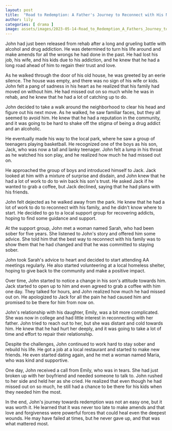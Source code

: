 ```yaml
---
layout: post
title:  "Road to Redemption: A Father's Journey to Reconnect with His Neglected Children"
author: lily
categories: [ drama ]
image: assets/images/2023-05-14-Road_to_Redemption_A_Fathers_Journey_to_Reconnect_with_His_Neglected_Children.png
---
```


John had just been released from rehab after a long and grueling battle with alcohol and drug addiction. He was determined to turn his life around and make amends for all the wrongs he had done in the past. He had lost his job, his wife, and his kids due to his addiction, and he knew that he had a long road ahead of him to regain their trust and love.

As he walked through the door of his old house, he was greeted by an eerie silence. The house was empty, and there was no sign of his wife or kids. John felt a pang of sadness in his heart as he realized that his family had moved on without him. He had missed out on so much while he was in rehab, and he knew that he had a lot of catching up to do.

John decided to take a walk around the neighborhood to clear his head and figure out his next move. As he walked, he saw familiar faces, but they all seemed to avoid him. He knew that he had a reputation in the community, and it was going to be hard to shake off the stigma of being a drug addict and an alcoholic.

He eventually made his way to the local park, where he saw a group of teenagers playing basketball. He recognized one of the boys as his son, Jack, who was now a tall and lanky teenager. John felt a lump in his throat as he watched his son play, and he realized how much he had missed out on.

He approached the group of boys and introduced himself to Jack. Jack looked at him with a mixture of surprise and disdain, and John knew that he had a lot of work to do to win back his son's trust. He asked Jack if he wanted to grab a coffee, but Jack declined, saying that he had plans with his friends.

John felt dejected as he walked away from the park. He knew that he had a lot of work to do to reconnect with his family, and he didn't know where to start. He decided to go to a local support group for recovering addicts, hoping to find some guidance and support.

At the support group, John met a woman named Sarah, who had been sober for five years. She listened to John's story and offered him some advice. She told him that the best way to reconnect with his family was to show them that he had changed and that he was committed to staying sober.

John took Sarah's advice to heart and decided to start attending AA meetings regularly. He also started volunteering at a local homeless shelter, hoping to give back to the community and make a positive impact.

Over time, John started to notice a change in his son's attitude towards him. Jack started to open up to him and even agreed to grab a coffee with him one day. They talked for hours, and John realized how much he had missed out on. He apologized to Jack for all the pain he had caused him and promised to be there for him from now on.

John's relationship with his daughter, Emily, was a bit more complicated. She was now in college and had little interest in reconnecting with her father. John tried to reach out to her, but she was distant and cold towards him. He knew that he had hurt her deeply, and it was going to take a lot of time and effort to repair their relationship.

Despite the challenges, John continued to work hard to stay sober and rebuild his life. He got a job at a local restaurant and started to make new friends. He even started dating again, and he met a woman named Maria, who was kind and supportive.

One day, John received a call from Emily, who was in tears. She had just broken up with her boyfriend and needed someone to talk to. John rushed to her side and held her as she cried. He realized that even though he had missed out on so much, he still had a chance to be there for his kids when they needed him the most.

In the end, John's journey towards redemption was not an easy one, but it was worth it. He learned that it was never too late to make amends and that love and forgiveness were powerful forces that could heal even the deepest wounds. He may have failed at times, but he never gave up, and that was what mattered most.
